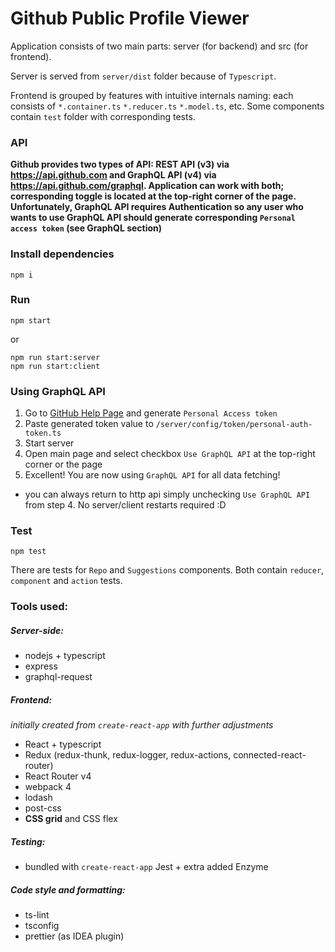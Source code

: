 # Github Public Profile Viewer

Application consists of two main parts: server (for backend) and src (for frontend).

Server is served from `server/dist` folder because of `Typescript`.

Frontend is grouped by features with intuitive internals naming: each consists of `*.container.ts` `*.reducer.ts` `*.model.ts`, etc. Some components contain `test` folder with corresponding tests.


### API
**Github provides two types of API: REST API (v3) via https://api.github.com and GraphQL API (v4) via https://api.github.com/graphql. 
Application can work with both; corresponding toggle is located at the top-right corner of the page. 
Unfortunately, GraphQL API requires Authentication so any user who wants to use GraphQL API should generate corresponding `Personal access token` (see GraphQL section)**

### Install dependencies
```
npm i
```

### Run
```
npm start
```

or

```
npm run start:server
npm run start:client
```

### Using GraphQL API

1) Go to [GitHub Help Page](https://help.github.com/articles/creating-a-personal-access-token-for-the-command-line/) and generate `Personal Access token`
2) Paste generated token value to `/server/config/token/personal-auth-token.ts`
3) Start server
4) Open main page and select checkbox `Use GraphQL API` at the top-right corner or the page
5) Excellent! You are now using `GraphQL API` for all data fetching!
* you can always return to http api simply unchecking `Use GraphQL API` from step 4. No server/client restarts required :D 


### Test
```
npm test
```

There are tests for `Repo` and `Suggestions` components. Both contain `reducer`, `component` and `action` tests.

### Tools used:

##### Server-side:
* nodejs + typescript
* express
* graphql-request

##### Frontend: 
*initially created from `create-react-app` with further adjustments*
* React + typescript
* Redux (redux-thunk, redux-logger, redux-actions, connected-react-router)
* React Router v4
* webpack 4
* lodash
* post-css
* **CSS grid** and CSS flex

##### Testing:
* bundled with `create-react-app` Jest + extra added Enzyme

##### Code style and formatting:
* ts-lint
* tsconfig
* prettier (as IDEA plugin)
 